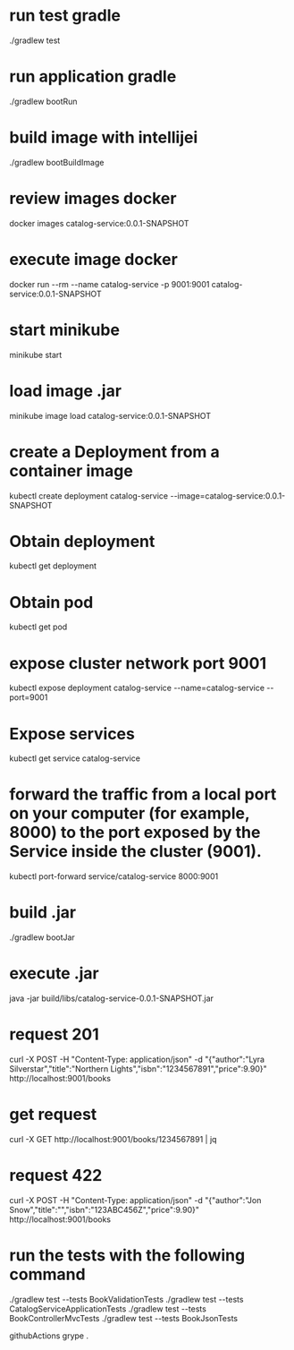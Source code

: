 # run test gradle
./gradlew test

# run application gradle
./gradlew bootRun

# build image with intellijei
./gradlew bootBuildImage

# review images docker
docker images catalog-service:0.0.1-SNAPSHOT

# execute image docker
docker run --rm --name catalog-service -p 9001:9001 catalog-service:0.0.1-SNAPSHOT

# start minikube
minikube start

# load image .jar
minikube image load catalog-service:0.0.1-SNAPSHOT

# create a Deployment from a container image
kubectl create deployment catalog-service --image=catalog-service:0.0.1-SNAPSHOT

# Obtain deployment
kubectl get deployment

# Obtain pod
kubectl get pod

# expose cluster network port 9001
kubectl expose deployment catalog-service --name=catalog-service --port=9001

# Expose services
kubectl get service catalog-service

#  forward the traffic from a local port on your computer (for example, 8000) to the port exposed by the Service inside the cluster (9001).
kubectl port-forward service/catalog-service 8000:9001

# build .jar
./gradlew bootJar

# execute .jar
java -jar build/libs/catalog-service-0.0.1-SNAPSHOT.jar

# request 201
curl -X POST -H "Content-Type: application/json" -d "{\"author\":\"Lyra Silverstar\",\"title\":\"Northern Lights\",\"isbn\":\"1234567891\",\"price\":9.90}" http://localhost:9001/books

# get request
curl -X GET http://localhost:9001/books/1234567891 | jq

# request 422
curl -X POST -H "Content-Type: application/json" -d "{\"author\":\"Jon Snow\",\"title\":\"\",\"isbn\":\"123ABC456Z\",\"price\":9.90}" http://localhost:9001/books

# run the tests with the following command
./gradlew test --tests BookValidationTests
./gradlew test --tests CatalogServiceApplicationTests
./gradlew test --tests BookControllerMvcTests
./gradlew test --tests BookJsonTests

githubActions
grype .

